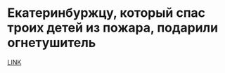 # Екатеринбуржцу, который спас троих детей из пожара, подарили огнетушитель 



[LINK](https://varlamov.ru/3285714.html)